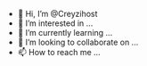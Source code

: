 - 👋 Hi, I’m @Creyzihost
- 👀 I’m interested in ...
- 🌱 I’m currently learning ...
- 💞️ I’m looking to collaborate on ...
- 📫 How to reach me ...

<!---
Creyzihost/Creyzihost is a ✨ special ✨ repository because its `README.md` (this file) appears on your GitHub profile.
You can click the Preview link to take a look at your changes.
--->
